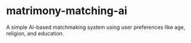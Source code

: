 # matrimony-matching-ai
A simple AI-based matchmaking system using user preferences like age, religion, and education.
